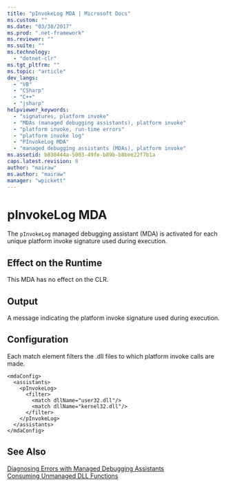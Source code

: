 ```yaml
---
title: "pInvokeLog MDA | Microsoft Docs"
ms.custom: ""
ms.date: "03/30/2017"
ms.prod: ".net-framework"
ms.reviewer: ""
ms.suite: ""
ms.technology: 
  - "dotnet-clr"
ms.tgt_pltfrm: ""
ms.topic: "article"
dev_langs: 
  - "VB"
  - "CSharp"
  - "C++"
  - "jsharp"
helpviewer_keywords: 
  - "signatures, platform invoke"
  - "MDAs (managed debugging assistants), platform invoke"
  - "platform invoke, run-time errors"
  - "platform invoke log"
  - "PInvokeLog MDA"
  - "managed debugging assistants (MDAs), platform invoke"
ms.assetid: b830444a-5003-49fe-b89b-b8bee22f7b1a
caps.latest.revision: 8
author: "mairaw"
ms.author: "mairaw"
manager: "wpickett"
---
```

# pInvokeLog MDA
The `pInvokeLog` managed debugging assistant (MDA) is activated for each unique platform invoke signature used during execution.  
  
## Effect on the Runtime  
 This MDA has no effect on the CLR.  
  
## Output  
 A message indicating the platform invoke signature used during execution.  
  
## Configuration  
 Each match element filters the .dll files to which platform invoke calls are made.  
  
```  
<mdaConfig>  
  <assistants>  
    <pInvokeLog>  
      <filter>  
        <match dllName="user32.dll"/>  
        <match dllName="kernel32.dll"/>  
      </filter>  
    </pInvokeLog>  
  </assistants>  
</mdaConfig>  
```  
  
## See Also  
 [Diagnosing Errors with Managed Debugging Assistants](../../../docs/framework/debug-trace-profile/diagnosing-errors-with-managed-debugging-assistants.md)   
 [Consuming Unmanaged DLL Functions](../../../docs/framework/interop/consuming-unmanaged-dll-functions.md)